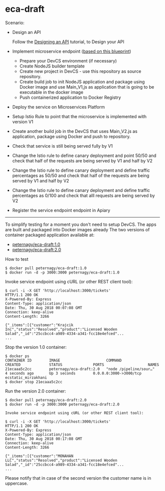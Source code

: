 # eca-draft

Scenario:

- Design an API

  Follow the [Designing an API](https://github.com/oracle/learning-library/tree/master/workshops/api-platform/tutorials/design/design_api) tutorial, to Design your API
- Implement microservice endpoint ([based on this blueprint](https://github.com/oracle/learning-library/blob/master/workshops/api-platform/tutorials/design/design_api/ticketService.apib))
  - Prepare your DevCS environment (if necessary)
  - Create NodeJS builder template
  - Create new project in DevCS - use this repository as source repository.
  - Create build job to init NodeJS application and package using Docker image and use Main_V1,js as application that is going to be executable in the docker image
  - Push containerized application to Docker Registry
- Deploy the service on Microservices Platform
- Setup Istio Rule to point that the microservice is implemented with version V1
- Create another build job in the DevCS that uses Main_V2.js as application, package using Docker and push to repository.
- Check that service is still being served fully by V1
- Change the Istio rule to define canary deployment and point 50/50 and check that half of the requests are being served by V1 and half by V2
- Change the Istio rule to define canary deployment and define traffic percentages as 50/50 and check that half of the requests are being served by V1 and half by V2
- Change the Istio rule to define canary deployment and define traffic percentages as 0/100 and check that alll requests are being served by V2
- Register the service endpoint endpoint in Apiary

---

To simplify testing for a moment you don't need to setup DevCS. The apps are built and packaged into Docker images already
The two versions of container packaged application available at:
- [peternagy/eca-draft:1.0](https://hub.docker.com/r/peternagy/eca-draft/tags/)
- [peternagy/eca-draft:2.0](https://hub.docker.com/r/peternagy/eca-draft/tags/)

How to test

    $ docker pull peternagy/eca-draft:1.0
    $ docker run -d -p 3000:3000 peternagy/eca-draft:1.0

Invoke service endpoint using cURL (or other REST client tool):

    $ curl -i -X GET 'http://localhost:3000/tickets'
    HTTP/1.1 200 OK
    X-Powered-By: Express
    Content-Type: application/json
    Date: Thu, 30 Aug 2018 00:07:08 GMT
    Connection: keep-alive
    Content-Length: 3266

    {"_items":[{"customer":"Krajcik Inc","status":"Resolved","product":"Licensed Wooden Salad","_id":"25ccbcc4-a989-4334-a341-fcc18e4efced"...
    ...

Stop the version 1.0 container:

    $ docker ps
    CONTAINER ID        IMAGE                     COMMAND                  CREATED             STATUS              PORTS                    NAMES
    21ecaaa5c2cc        peternagy/eca-draft:2.0   "node /pipeline/sour…"   4 seconds ago       Up 3 seconds        0.0.0.0:3000->3000/tcp   ecstatic_mirzakhani
    $ docker stop 21ecaaa5c2cc

Run the version 2.0 container:

    $ docker pull peternagy/eca-draft:2.0
    $ docker run -d -p 3000:3000 peternagy/eca-draft:2.0

    Invoke service endpoint using cURL (or other REST client tool):

    $ curl -i -X GET 'http://localhost:3000/tickets'
    HTTP/1.1 200 OK
    X-Powered-By: Express
    Content-Type: application/json
    Date: Thu, 30 Aug 2018 00:17:08 GMT
    Connection: keep-alive
    Content-Length: 3266

    {"_items":[{"customer":"MONAHAN LLC","status":"Resolved","product":"Licensed Wooden Salad","_id":"25ccbcc4-a989-4334-a341-fcc18e4efced"...
    ...

Please notify that in case of the second version the customer name is in uppercase.

